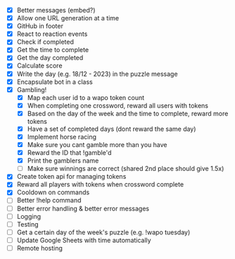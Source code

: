 - [X] Better messages (embed?)
- [X] Allow one URL generation at a time
- [X] GitHub in footer
- [X] React to reaction events
- [X] Check if completed
- [X] Get the time to complete
- [X] Get the day completed
- [X] Calculate score
- [X] Write the day (e.g. 18/12 - 2023) in the puzzle message
- [X] Encapsulate bot in a class
- [X] Gambling!
    - [X] Map each user id to a wapo token count
    - [X] When completing one crossword, reward all users with tokens
    - [X] Based on the day of the week and the time to complete, reward more tokens
    - [X] Have a set of completed days (dont reward the same day)
    - [X] Implement horse racing
    - [X] Make sure you cant gamble more than you have
    - [X] Reward the ID that !gamble'd
    - [X] Print the gamblers name
    - [ ] Make sure winnings are correct (shared 2nd place should give 1.5x)
- [X] Create token api for managing tokens
- [X] Reward all players with tokens when crossword complete
- [X] Cooldown on commands
- [ ] Better !help command
- [ ] Better error handling & better error messages
- [ ] Logging
- [ ] Testing
- [ ] Get a certain day of the week's puzzle (e.g. !wapo tuesday)
- [ ] Update Google Sheets with time automatically
- [ ] Remote hosting
